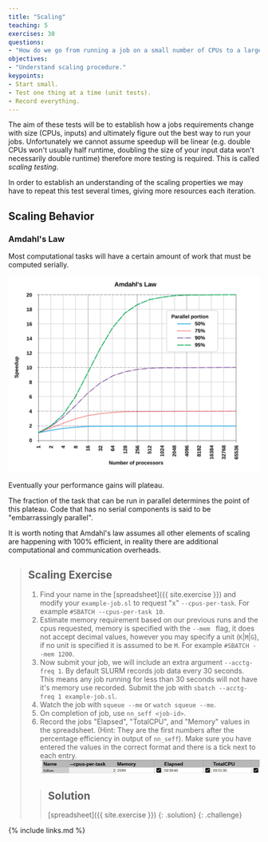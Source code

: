 ```yaml
---
title: "Scaling"
teaching: 5
exercises: 30
questions:
- "How do we go from running a job on a small number of CPUs to a larger one."
objectives:
- "Understand scaling procedure."
keypoints:
- Start small.
- Test one thing at a time (unit tests).
- Record everything.
---
```


The aim of these tests will be to establish how a jobs requirements change with size (CPUs, inputs) and ultimately figure out the best way to run your jobs.
Unfortunately we cannot assume speedup will be linear (e.g. double CPUs won't usually half runtime, doubling the size of your input data won't necessarily double runtime) therefore more testing is required. This is called *scaling testing*.

In order to establish an understanding of the scaling properties we may have to repeat this test several times, giving more resources each iteration.

## Scaling Behavior

### Amdahl's Law

Most computational tasks will have a certain amount of work that must be computed serially.

![Larger fractions of parallel code will have closer to linear scaling performance.](../fig/AmdahlsLaw2.svg)

Eventually your performance gains will plateau.

The fraction of the task that can be run in parallel determines the point of this plateau.
Code that has no serial components is said to be "embarrassingly parallel".

It is worth noting that Amdahl's law assumes all other elements of scaling are happening with 100% efficient, in reality there are additional computational and communication overheads.

> ## Scaling Exercise
>
> 1. Find your name in the [spreadsheet]({{ site.exercise }}) and modify your `example-job.sl` to request
> "x" `--cpus-per-task`. 
> For example `#SBATCH --cpus-per-task 10`.
> 2. Estimate memory requirement based on our previous runs and the cpus requested, memory
> is specified with the `--mem ` flag, it does not accept decimal values, however you may
> specify a unit (`K`|`M`|`G`), if no unit is specified it is assumed to be `M`.
> For example `#SBATCH --mem 1200`.
> 3. Now submit your job, we will include an extra argument `--acctg-freq 1`.
> By default SLURM records job data every 30 seconds. 
> This means any job running for less than 30
> seconds will not have it's memory use recorded.
> Submit the job with `sbatch --acctg-freq 1 example-job.sl`.
> 4. Watch the job with `squeue --me` or `watch squeue --me`.
> 5. On completion of job, use `nn_seff <job-id>`.
> 6. Record the jobs "Elapsed", "TotalCPU", and "Memory" values in the spreadsheet. (Hint: They are the first 
> numbers after the percentage efficiency in output of `nn_seff`). Make sure you have entered the values in the correct format and there is a tick next to each entry. ![Correctly entered data in spreadsheet.](../fig/correct-spreadsheet-entry.png)
>
> > ## Solution
> >
> > [spreadsheet]({{ site.exercise }})
> {: .solution}
{: .challenge}

{% include links.md %}
